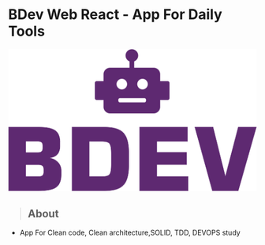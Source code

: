 # **BDev Web React - App For Daily Tools**

![alt text](requirements/assets/logo.png "BDev App")

> ## About
* App For Clean code, Clean architecture,SOLID, TDD, DEVOPS study 